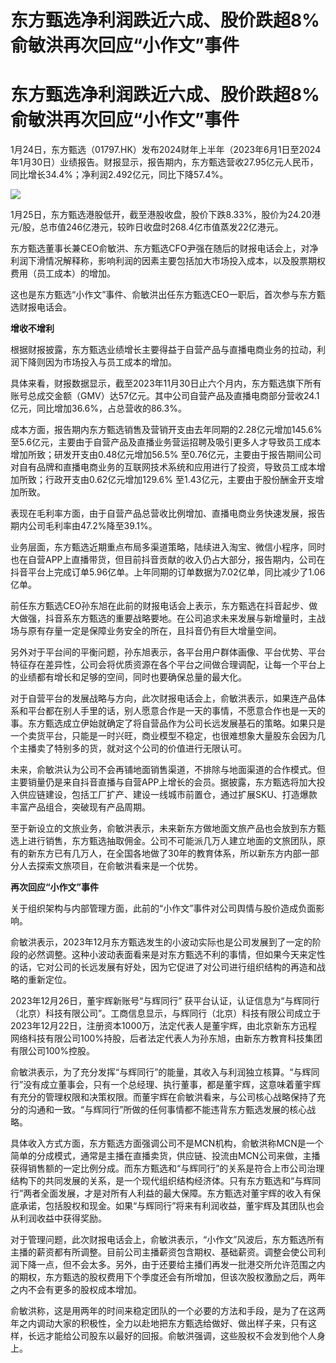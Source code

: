 # 东方甄选净利润跌近六成、股价跌超8% 俞敏洪再次回应“小作文”事件

# 东方甄选净利润跌近六成、股价跌超8% 俞敏洪再次回应“小作文”事件

1月24日，东方甄选（01797.HK）发布2024财年上半年（2023年6月1日至2024年1月30日）业绩报告。财报显示，报告期内，东方甄选营收27.95亿元人民币，同比增长34.4%；净利润2.492亿元，同比下降57.4%。

![](https://inews.gtimg.com/om_bt/OtKg6w1FZOTkjniMJbNz1oUEVEq82BrCDdJZYR1ok0kXYAA/1000)

1月25日，东方甄选港股低开，截至港股收盘，股价下跌8.33%，股价为24.20港元/股，总市值246亿港元，较昨日收盘时268.4亿市值蒸发22亿港元。

东方甄选董事长兼CEO俞敏洪、东方甄选CFO尹强在随后的财报电话会上，对净利润下滑情况解释称，影响利润的因素主要包括加大市场投入成本，以及股票期权费用（员工成本）的增加。

这也是东方甄选“小作文”事件、俞敏洪出任东方甄选CEO一职后，首次参与东方甄选财报电话会。

**增收不增利**

根据财报披露，东方甄选业绩增长主要得益于自营产品与直播电商业务的拉动，利润下降则因为市场投入与员工成本的增加。

具体来看，财报数据显示，截至2023年11月30日止六个月内，东方甄选旗下所有账号总成交金额（GMV）达57亿元。其中公司自营产品及直播电商部分营收24.1亿元，同比增加36.6%，占总营收的86.3%。

成本方面，报告期内东方甄选销售及营销开支由去年同期的2.28亿元增加145.6%至5.6亿元，主要由于自营产品及直播业务营运招聘及吸引更多人才导致员工成本增加所致；研发开支由0.48亿元增加56.5%
至0.76亿元，主要由于报告期间公司对自有品牌和直播电商业务的互联网技术系统和应用进行了投资，导致员工成本增加所致；行政开支由0.62亿元增加129.6%
至1.43亿元，主要由于股份酬金开支增加所致。

表现在毛利率方面，由于自营产品总营收比例增加、直播电商业务快速发展，报告期内公司毛利率由47.2%降至39.1%。

业务层面，东方甄选近期重点布局多渠道策略，陆续进入淘宝、微信小程序，同时也在自营APP上直播带货，但目前抖音贡献的收入仍占大部分，报告期内，公司在抖音平台上完成订单5.96亿单。上年同期的订单数据为7.02亿单，同比减少了1.06亿单。

前任东方甄选CEO孙东旭在此前的财报电话会上表示，东方甄选在抖音起步、做大做强，抖音系东方甄选的重要战略要地。在公司追求未来发展与新增量时，主战场与原有存量一定是保障业务安全的所在，且抖音仍有巨大增量空间。

另外对于平台间的平衡问题，孙东旭表示，各平台用户群体画像、平台优势、平台特征存在差异性，公司会将优质资源在各个平台之间做合理调配，让每一个平台上的业绩都有增长和足够的空间，同时也要确保总量的最大化。

对于自营平台的发展战略与方向，此次财报电话会上，俞敏洪表示，如果连产品体系和平台都在别人手里的话，别人愿意合作是一天的事情，不愿意合作也是一天的事。东方甄选成立伊始就确定了将自营品作为公司长远发展基石的策略。如果只是一个卖货平台，只能是一时兴旺，商业模型不稳定，也很难想象大量股东会因为几个主播卖了特别多的货，就对这个公司的价值进行无限认可。

未来，俞敏洪认为公司不会再铺地面销售渠道，不排除与地面渠道的合作模式。但主要销量仍是来自抖音直播与自营APP上增长的会员。据披露，东方甄选将加大投入供应链建设，包括工厂扩产、建设一线城市前置仓，通过扩展SKU、打造爆款丰富产品组合，突破现有产品周期。

至于新设立的文旅业务，俞敏洪表示，未来新东方做地面文旅产品也会放到东方甄选上进行销售，东方甄选抽取佣金。公司不可能派几万人建立地面的文旅团队，原有的新东方已有几万人，在全国各地做了30年的教育体系，所以新东方内部一部分人去探索文旅项目，在俞敏洪看来是一个优势。

**再次回应“小作文”事件**

关于组织架构与内部管理方面，此前的“小作文”事件对公司舆情与股价造成负面影响。

俞敏洪表示，2023年12月东方甄选发生的小波动实际也是公司发展到了一定的阶段的必然调整。这种小波动表面看来是对东方甄选不利的事情，但如果今天来定性的话，它对公司的长远发展有好处，因为它促进了对公司进行组织结构的再造和战略的重新定位。

2023年12月26日，董宇辉新账号“与辉同行”
获平台认证，认证信息为“与辉同行（北京）科技有限公司”。工商信息显示，与辉同行（北京）科技有限公司成立于2023年12月22日，注册资本1000万，法定代表人是董宇辉，由北京新东方迅程网络科技有限公司100%持股，后者法定代表人为孙东旭，由新东方教育科技集团有限公司100%控股。

俞敏洪表示，为了充分发挥“与辉同行”的能量，其收入与利润独立核算。“与辉同行”没有成立董事会，只有一个总经理、执行董事，都是董宇辉，这意味着董宇辉有充分的管理权限和决策权限。而董宇辉在俞敏洪看来，与公司核心战略保持了充分的沟通和一致。“与辉同行”所做的任何事情都不能违背东方甄选发展的核心战略。

具体收入方式方面，东方甄选方面强调公司不是MCN机构，俞敏洪称MCN是一个简单的分成模式，通常是主播在直播卖货，供应链、投流由MCN公司来做，主播获得销售额的一定比例分成。而东方甄选和“与辉同行”的关系是符合上市公司治理结构下的共同发展的关系，是一个现代组织结构经济体。只有东方甄选和“与辉同行”两者全面发展，才是对所有人利益的最大保障。东方甄选对董宇辉的收入有保底承诺，包括股权和现金。如果“与辉同行”将来有利润收益，董宇辉及其团队也会从利润收益中获得奖励。

对于管理问题，此次财报电话会上，俞敏洪表示，“小作文”风波后，东方甄选所有主播的薪资都有所调整。目前公司主播薪资包含期权、基础薪资。调整会使公司利润下降一点，但不会太多。另外，由于还要给主播们再发一批港交所允许范围之内的期权，东方甄选的股权费用下个季度还会有所增加，但该次股权激励之后，两年之内不会有更多的股权成本增加。

俞敏洪称，这是用两年的时间来稳定团队的一个必要的方法和手段，是为了在这两年之内调动大家的积极性，全力以赴地把东方甄选给做好、做出样子来，只有这样，长远才能给公司股东以最好的回报。俞敏洪强调，这些股权不会发到他个人身上。

